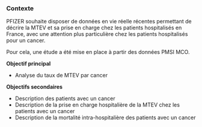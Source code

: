 ### Contexte

PFIZER souhaite disposer de données en vie réelle récentes permettant de décrire la MTEV et sa prise en charge chez les patients hospitalisés en France, avec une attention plus particulière chez les patients hospitalisés pour un cancer.

Pour cela, une étude a été mise en place à partir des données PMSI MCO.


**Objectif principal**
- Analyse du taux de MTEV par cancer


**Objectifs secondaires**
- Description des patients avec un cancer
- Description de la prise en charge hospitalière de la MTEV chez les patients avec un cancer
- Description de la mortalité intra-hospitalière des patients avec un cancer

